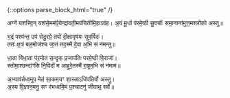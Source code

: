 {::options parse_block_html="true" /}
<div class="count-mantras">
अग्ने॑ यशस्वि॒न् यश॑से॒मम॑र्प॒येन्द्रा॑वती॒मप॑चितीमि॒हाऽव॑ह।  
अ॒यं मू॒र्धा प॑रमे॒ष्ठी सु॒वर्चाः॑॑ समा॒नाना॑मुत्त॒मश्लो॑को अस्तु॥

भ॒द्रं पश्य॑न्त॒ उप॑ सेदु॒रग्रे॒ तपो॑ दी॒क्षामृष॑यः सुव॒र्विदः॑।  
ततः॑ क्ष॒त्रं बल॒मोज॑श्च जा॒तं तद॒स्मै दे॒वा अ॒भि सं न॑मन्तु॥

धा॒ता वि॑धा॒ता प॑र॒मोत स॒न्दृक् प्र॒जाप॑तिः परमे॒ष्ठी वि॒राजा॑॑।  
स्तोमा॒श्छन्दा॑ꣳसि नि॒विदो॑ म आहुरे॒तस्मै॑ रा॒ष्ट्रम॒भि सं न॑माम॥

अ॒भ्याव॑र्तध्व॒मुप॒ मेत॑ सा॒कम॒यꣳ शा॒स्ताऽधि॑पतिर्वो अस्तु।  
अ॒स्य वि॒ज्ञान॒मनु॒ सꣳ र॑भध्वमि॒मं प॒श्चादनु॑ जीवाथ॒ सर्वे॑॑॥
</div>
